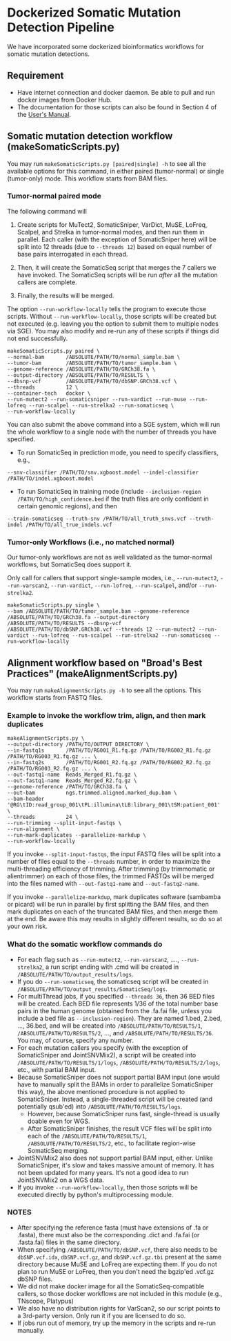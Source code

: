 # Dockerized Somatic Mutation Detection Pipeline

We have incorporated some dockerized bioinformatics workflows for somatic mutation detections.

## Requirement
* Have internet connection and docker daemon. Be able to pull and run docker images from Docker Hub.
* The documentation for those scripts can also be found in Section 4 of the [User's Manual](../../docs/Manual.pdf "Documentation").

## Somatic mutation detection workflow (makeSomaticScripts.py)

You may run ```makeSomaticScripts.py [paired|single] -h``` to see all the available options for this command, in either paired (tumor-normal) or single (tumor-only) mode. This workflow starts from BAM files.

### Tumor-normal paired mode
The following command will 

1) Create scripts for MuTect2, SomaticSniper, VarDict, MuSE, LoFreq, Scalpel, and Strelka in tumor-normal modes, and then run them in parallel. 
Each caller (with the exception of SomaticSniper here) will be split into 12 threads (due to `--threads 12`) based on equal number of base pairs interrogated in each thread.

2) Then, it will create the SomaticSeq script that merges the 7 callers we have invoked. The SomaticSeq scripts will be run *after* all the mutation callers are complete.

3) Finally, the results will be merged. 

The option `--run-workflow-locally` tells the program to execute those scripts. Without `--run-workflow-locally`, those scripts will be created but not executed (e.g. leaving you the option to submit them to multiple nodes via SGE). You may also modify and re-run any of these scripts if things did not end successfully.

```
makeSomaticScripts.py paired \
--normal-bam       /ABSOLUTE/PATH/TO/normal_sample.bam \
--tumor-bam        /ABSOLUTE/PATH/TO/tumor_sample.bam \
--genome-reference /ABSOLUTE/PATH/TO/GRCh38.fa \
--output-directory /ABSOLUTE/PATH/TO/RESULTS \
--dbsnp-vcf        /ABSOLUTE/PATH/TO/dbSNP.GRCh38.vcf \
--threads          12 \
--container-tech   docker \
--run-mutect2 --run-somaticsniper --run-vardict --run-muse --run-lofreq --run-scalpel --run-strelka2 --run-somaticseq \
--run-workflow-locally
```

You can also submit the above command into a SGE system, which will run the whole workflow to a single node with the number of threads you have specified. 

* To run SomaticSeq in prediction mode, you need to specify classifiers, e.g.,

```
--snv-classifier /PATH/TO/snv.xgboost.model --indel-classifier /PATH/TO/indel.xgboost.model
```

* To run SomaticSeq in training mode (include `--inclusion-region /PATH/TO/high_confidence.bed` if the truth files are only confident in certain genomic regions), and then
```
--train-somaticseq --truth-snv /PATH/TO/all_truth_snvs.vcf --truth-indel /PATH/TO/all_true_indels.vcf
```


### Tumor-only Workflows (i.e., no matched normal)
Our tumor-only workflows are not as well validated as the tumor-normal workflows, but SomaticSeq does support it.

Only call for callers that support single-sample modes, i.e., `--run-mutect2`, `--run-varscan2`, `--run-vardict`, `--run-lofreq`, `--run-scalpel`, and/or `--run-strelka2`.

```
makeSomaticScripts.py single \
--bam /ABSOLUTE/PATH/TO/tumor_sample.bam --genome-reference /ABSOLUTE/PATH/TO/GRCh38.fa --output-directory /ABSOLUTE/PATH/TO/RESULTS --dbsnp-vcf /ABSOLUTE/PATH/TO/dbSNP.GRCh38.vcf --threads 12 --run-mutect2 --run-vardict --run-lofreq --run-scalpel --run-strelka2 --run-somaticseq --run-workflow-locally
```


## Alignment workflow based on "Broad's Best Practices" (makeAlignmentScripts.py)

You may run `makeAlignmentScripts.py -h` to see all the options. This workflow starts from FASTQ files.

### Example to invoke the workflow trim, align, and then mark duplicates

```
makeAlignmentScripts.py \
--output-directory /PATH/TO/OUTPUT_DIRECTORY \
--in-fastq1s       /PATH/TO/RG001_R1.fq.gz /PATH/TO/RG002_R1.fq.gz /PATH/TO/RG003_R1.fq.gz ... \
--in-fastq2s       /PATH/TO/RG001_R2.fq.gz /PATH/TO/RG002_R2.fq.gz /PATH/TO/RG003_R2.fq.gz ... \
--out-fastq1-name  Reads_Merged_R1.fq.gz \
--out-fastq1-name  Reads_Merged_R2.fq.gz \
--genome-reference /PATH/TO/GRCh38.fa \
--out-bam          ngs.trimmed.aligned.marked_dup.bam \
--bam-header       '@RG\tID:read_group_001\tPL:illumina\tLB:library_001\tSM:patient_001' \
--threads          24 \
--run-trimming --split-input-fastqs \
--run-alignment \
--run-mark-duplicates --parallelize-markdup \
--run-workflow-locally
```

If you invoke `--split-input-fastqs`, the input FASTQ files will be split into a number of files equal to the `--threads` number, in order to maximize the multi-threading efficiency of trimming. 
After trimming (by trimmomatic or alientrimmer) on each of those files, the trimmed FASTQs will be merged into the files named with `--out-fastq1-name` and `--out-fastq2-name`.

If you invoke `--parallelize-markdup`, mark duplicates software (sambamba or picard) will be run in parallel by first splitting the BAM files, and then mark duplicates on each of the truncated BAM files, and then merge them at the end.
Be aware this may results in slightly different results, so do so at your own risk.



### What do the somatic workflow commands do

* For each flag such as `--run-mutect2`, `--run-varscan2`, ...., `--run-strelka2`, a run script ending with .cmd will be created in `/ABSOLUTE/PATH/TO/output_results/logs`. 
* If you do `--run-somaticseq`, the somaticseq script will be created in `/ABSOLUTE/PATH/TO/output_results/SomaticSeq/logs`.
* For multiThread jobs, if you specified `--threads 36`, then 36 BED files will be created. Each BED file represents 1/36 of the total number base pairs in the human genome (obtained from the .fa.fai file, unless you include a bed file as `--inclusion-region`). 
They are named 1.bed, 2.bed, ..., 36.bed, and will be created into `/ABSOLUTE/PATH/TO/RESULTS/1`, `/ABSOLUTE/PATH/TO/RESULTS/2`, ..., and `/ABSOLUTE/PATH/TO/RESULTS/36`. You may, of course, specify any number.
* For each mutation callers you specify (with the exception of SomaticSniper and JointSNVMix2), a script will be created into `/ABSOLUTE/PATH/TO/RESULTS/1/logs`, `/ABSOLUTE/PATH/TO/RESULTS/2/logs`, etc., with partial BAM input.
* Because SomaticSniper does not support partial BAM input (one would have to manually split the BAMs in order to parallelize SomaticSniper this way), the above mentioned procedure is not applied to SomaticSniper. 
Instead, a single-threaded script will be created (and potentially qsub'ed) into `/ABSOLUTE/PATH/TO/RESULTS/logs`.
  * However, because SomaticSniper runs fast, single-thread is usually doable even for WGS.
  * After SomaticSniper finishes, the result VCF files will be split into each of the `/ABSOLUTE/PATH/TO/RESULTS/1`, `/ABSOLUTE/PATH/TO/RESULTS/2`, etc., to facilitate region-wise SomaticSeq merging.
* JointSNVMix2 also does not support partial BAM input, either. Unlike SomaticSniper, it's slow and takes massive amount of memory. It has not been updated for many years. It's not a good idea to run JointSNVMix2 on a WGS data.
* If you invoke `--run-workflow-locally`, then those scripts will be executed directly by python's multiprocessing module.


### NOTES
* After specifying the reference fasta (must have extensions of .fa or .fasta), there must also be the corresponding .dict and .fa.fai (or .fasta.fai) files in the same directory.
* When specifying `/ABSOLUTE/PATH/TO/dbSNP.vcf`, there also needs to be `dbSNP.vcf.idx`, `dbSNP.vcf.gz`, and `dbSNP.vcf.gz.tbi` present at the same directory because MuSE and LoFreq are expecting them. 
If you do not plan to run MuSE or LoFreq, then you don't need the bgzip'ed .vcf.gz dbSNP files.
* We did not make docker image for all the SomaticSeq-compatible callers, so those docker workflows are not included in this module (e.g., TNscope, Platypus)
* We also have no distribution rights for VarScan2, so our script points to a 3rd-party version. Only run it if you are licensed to do so.
* If jobs run out of memory, try up the memory in the scripts and re-run manually.
